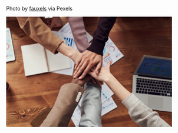 <!--bl
(filemeta
    (title "pexels-fauxels-3184418"))
/bl-->

Photo by [fauxels](https://www.pexels.com/photo/photo-of-people-near-wooden-table-3184418/) via Pexels

<img src="./images/cd/pexels-fauxels-3184418.jpg" style="height:300px"></img>